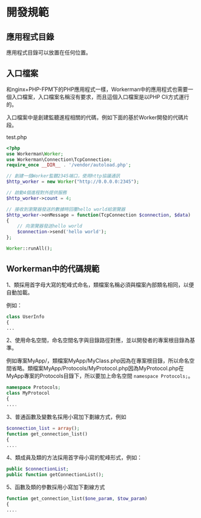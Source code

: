 # 開發規範

## 應用程式目錄

應用程式目錄可以放置在任何位置。

## 入口檔案

和nginx+PHP-FPM下的PHP應用程式一樣，Workerman中的應用程式也需要一個入口檔案，入口檔案名稱沒有要求，而且這個入口檔案是以PHP Cli方式運行的。

入口檔案中是創建監聽進程相關的代碼，例如下面的基於Worker開發的代碼片段。

test.php
```php
<?php
use Workerman\Worker;
use Workerman\Connection\TcpConnection;
require_once __DIR__ . '/vendor/autoload.php';

// 創建一個Worker監聽2345端口，使用http協議通訊
$http_worker = new Worker("http://0.0.0.0:2345");

// 啟動4個進程對外提供服務
$http_worker->count = 4;

// 接收到瀏覽器發送的數據時回覆hello world給瀏覽器
$http_worker->onMessage = function(TcpConnection $connection, $data)
{
    // 向瀏覽器發送hello world
    $connection->send('hello world');
};

Worker::runAll();
```


## Workerman中的代碼規範

1、類採用首字母大寫的駝峰式命名，類檔案名稱必須與檔案內部類名相同，以便自動加載。

例如：
```php
class UserInfo
{
...
```


2、使用命名空間，命名空間名字與目錄路徑對應，並以開發者的專案根目錄為基準。

例如專案MyApp/，類檔案MyApp/MyClass.php因為在專案根目錄，所以命名空間省略。類檔案MyApp/Protocols/MyProtocol.php因為MyProtocol.php在MyApp專案的Protocols目錄下，所以要加上命名空間 ```namespace Protocols;```。

```php
namespace Protocols;
class MyProtocol
{
....
```


3、普通函數及變數名採用小寫加下劃線方式，例如
```php
$connection_list = array();
function get_connection_list()
{
....
```


4、類成員及類的方法採用首字母小寫的駝峰形式，例如：
```php
public $connectionList;
public function getConnectionList();
```


5、函數及類的參數採用小寫加下劃線方式
```php
function get_connection_list($one_param, $tow_param)
{
....
```
